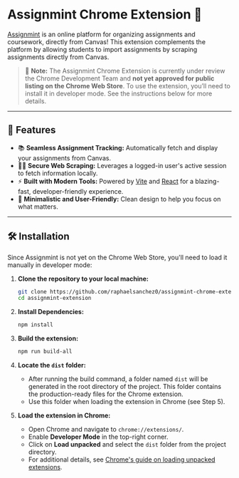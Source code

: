 # Assignmint Chrome Extension 📝

[Assignmint](https://github.com/raphaelsanchez0/assignmint) is an online platform for organizing assignments and coursework, directly from Canvas! This extension complements the platform by allowing students to import assignments by scraping assignments directly from Canvas.



> 🚨 **Note:** The Assignmint Chrome Extension is currently under review the Chrome Development Team and **not yet approved for public listing on the Chrome Web Store**. To use the extension, you’ll need to install it in developer mode. See the instructions below for more details.

---

## 🌟 Features

- 📚 **Seamless Assignment Tracking:** Automatically fetch and display your assignments from Canvas.
- 🕵️‍♂️ **Secure Web Scraping:** Leverages a logged-in user's active session to fetch information locally.
- ⚡ **Built with Modern Tools:** Powered by [Vite](https://vitejs.dev/) and [React](https://react.dev/) for a blazing-fast, developer-friendly experience.
- 🌈 **Minimalistic and User-Friendly:** Clean design to help you focus on what matters.

---

## 🛠️ Installation

Since Assignmint is not yet on the Chrome Web Store, you'll need to load it manually in developer mode:

1. **Clone the repository to your local machine:**
   ```bash
   git clone https://github.com/raphaelsanchez0/assignmint-chrome-extension.git
   cd assignmint-extension
   ```
2. **Install Dependencies:**
   ```bash
   npm install
   ```

3. **Build the extension:**
   ```bash
   npm run build-all
   ```
4. **Locate the `dist` folder:**
   - After running the build command, a folder named `dist` will be generated in the root directory of the project. This folder contains the production-ready files for the Chrome extension.
   - Use this folder when loading the extension in Chrome (see Step 5).
5. **Load the extension in Chrome:**
   - Open Chrome and navigate to `chrome://extensions/`.
   - Enable **Developer Mode** in the top-right corner.
   - Click on **Load unpacked** and select the `dist` folder from the project directory.
   - For additional details, see [Chrome's guide on loading unpacked extensions](https://developer.chrome.com/docs/extensions/mv3/getstarted/#unpacked).
